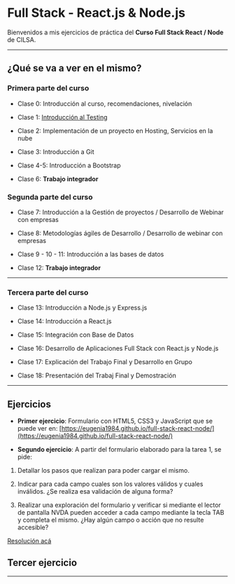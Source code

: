 # Full Stack - React.js & Node.js

Bienvenidos a mis ejercicios de práctica del **Curso Full Stack React / Node** de CILSA.


---

## ¿Qué se va a ver en el mismo?

### Primera parte del curso

- Clase 0: Introducción al curso, recomendaciones, nivelación

- Clase 1: [Introducción al Testing](https://github.com/eugenia1984/full-stack-react-node/blob/main/teoria/creacion-software-testing.md)

- Clase 2: Implementación de un proyecto en Hosting, Servicios en la nube

- Clase 3: Introducción a Git

- Clase 4-5: Introducción a Bootstrap

- Clase 6: **Trabajo integrador**    

### Segunda parte del curso

- Clase 7: Introducción a la Gestión de proyectos / Desarrollo de Webinar con empresas

- Clase 8: Metodologías ágiles de Desarrollo / Desarrollo de webinar con empresas

- Clase 9 - 10 - 11: Introducción a las bases de datos

- Clase 12: **Trabajo integrador**
  
---

### Tercera parte del curso

- Clase 13: Introducción a Node.js y Express.js

- Clase 14: Introducción a React.js

- Clase 15: Integración con Base de Datos

- Clase 16: Desarrollo de Aplicaciones Full Stack con React.js y Node.js

- Clase 17: Explicación del Trabajo Final y Desarrollo en Grupo

- Clase 18: Presentación del Trabaj Final y Demostración

---     

## Ejercicios

- **Primer ejercicio**: Formulario con HTML5, CSS3 y JavaScript que se puede ver en: [https://eugenia1984.github.io/full-stack-react-node/](https://eugenia1984.github.io/full-stack-react-node/)

- **Segundo ejercicio**: A partir del formulario elaborado para la tarea 1, se pide:

1. Detallar los pasos que realizan para poder cargar el mismo.

2. Indicar para cada campo cuales son los valores válidos y cuales inválidos. ¿Se realiza esa validación de alguna forma?

3. Realizar una exploración del formulario y verificar si mediante el lector de pantalla NVDA pueden acceder a cada campo mediante la tecla TAB y completa el mismo. ¿Hay algún campo o acción que no resulte accesible?

[Resolución acá](https://github.com/eugenia1984/full-stack-react-node/blob/main/ejercicios/ejercicio2.md)


## Tercer ejercicio

---
